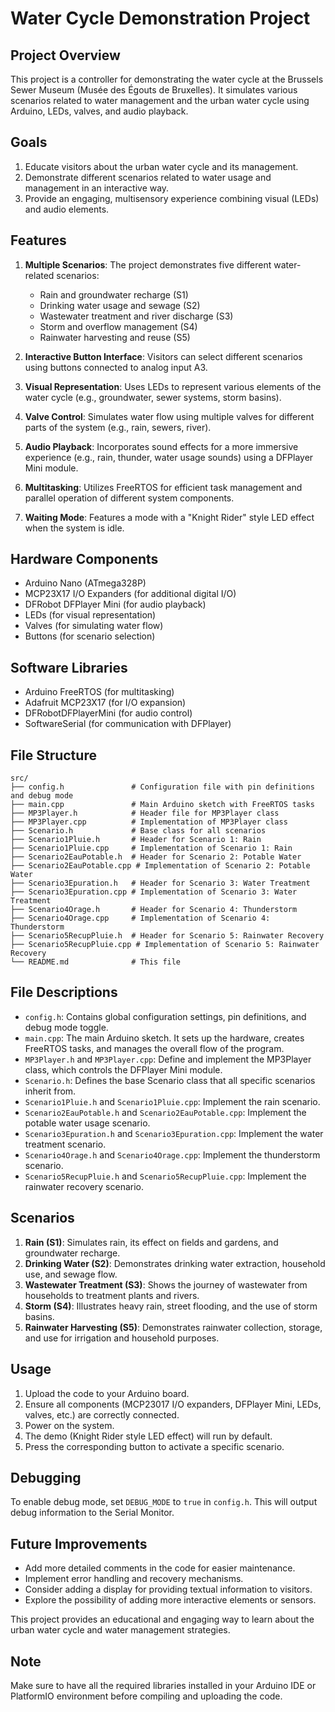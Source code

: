 # Water Cycle Demonstration Project

## Project Overview

This project is a controller for demonstrating the water cycle at the Brussels Sewer Museum (Musée des Égouts de Bruxelles). It simulates various scenarios related to water management and the urban water cycle using Arduino, LEDs, valves, and audio playback.

## Goals

1. Educate visitors about the urban water cycle and its management.
2. Demonstrate different scenarios related to water usage and management in an interactive way.
3. Provide an engaging, multisensory experience combining visual (LEDs) and audio elements.

## Features

1. **Multiple Scenarios**: The project demonstrates five different water-related scenarios:
   - Rain and groundwater recharge (S1)
   - Drinking water usage and sewage (S2)
   - Wastewater treatment and river discharge (S3)
   - Storm and overflow management (S4)
   - Rainwater harvesting and reuse (S5)

2. **Interactive Button Interface**: Visitors can select different scenarios using buttons connected to analog input A3.

3. **Visual Representation**: Uses LEDs to represent various elements of the water cycle (e.g., groundwater, sewer systems, storm basins).

4. **Valve Control**: Simulates water flow using multiple valves for different parts of the system (e.g., rain, sewers, river).

5. **Audio Playback**: Incorporates sound effects for a more immersive experience (e.g., rain, thunder, water usage sounds) using a DFPlayer Mini module.

6. **Multitasking**: Utilizes FreeRTOS for efficient task management and parallel operation of different system components.

7. **Waiting Mode**: Features a mode with a "Knight Rider" style LED effect when the system is idle.

## Hardware Components

- Arduino Nano (ATmega328P)
- MCP23X17 I/O Expanders (for additional digital I/O)
- DFRobot DFPlayer Mini (for audio playback)
- LEDs (for visual representation)
- Valves (for simulating water flow)
- Buttons (for scenario selection)

## Software Libraries

- Arduino FreeRTOS (for multitasking)
- Adafruit MCP23X17 (for I/O expansion)
- DFRobotDFPlayerMini (for audio control)
- SoftwareSerial (for communication with DFPlayer)

## File Structure

```
src/
├── config.h               # Configuration file with pin definitions and debug mode
├── main.cpp               # Main Arduino sketch with FreeRTOS tasks
├── MP3Player.h            # Header file for MP3Player class
├── MP3Player.cpp          # Implementation of MP3Player class
├── Scenario.h             # Base class for all scenarios
├── Scenario1Pluie.h       # Header for Scenario 1: Rain
├── Scenario1Pluie.cpp     # Implementation of Scenario 1: Rain
├── Scenario2EauPotable.h  # Header for Scenario 2: Potable Water
├── Scenario2EauPotable.cpp # Implementation of Scenario 2: Potable Water
├── Scenario3Epuration.h   # Header for Scenario 3: Water Treatment
├── Scenario3Epuration.cpp # Implementation of Scenario 3: Water Treatment
├── Scenario4Orage.h       # Header for Scenario 4: Thunderstorm
├── Scenario4Orage.cpp     # Implementation of Scenario 4: Thunderstorm
├── Scenario5RecupPluie.h  # Header for Scenario 5: Rainwater Recovery
├── Scenario5RecupPluie.cpp # Implementation of Scenario 5: Rainwater Recovery
└── README.md              # This file
```

## File Descriptions

- `config.h`: Contains global configuration settings, pin definitions, and debug mode toggle.
- `main.cpp`: The main Arduino sketch. It sets up the hardware, creates FreeRTOS tasks, and manages the overall flow of the program.
- `MP3Player.h` and `MP3Player.cpp`: Define and implement the MP3Player class, which controls the DFPlayer Mini module.
- `Scenario.h`: Defines the base Scenario class that all specific scenarios inherit from.
- `Scenario1Pluie.h` and `Scenario1Pluie.cpp`: Implement the rain scenario.
- `Scenario2EauPotable.h` and `Scenario2EauPotable.cpp`: Implement the potable water usage scenario.
- `Scenario3Epuration.h` and `Scenario3Epuration.cpp`: Implement the water treatment scenario.
- `Scenario4Orage.h` and `Scenario4Orage.cpp`: Implement the thunderstorm scenario.
- `Scenario5RecupPluie.h` and `Scenario5RecupPluie.cpp`: Implement the rainwater recovery scenario.

## Scenarios

1. **Rain (S1)**: Simulates rain, its effect on fields and gardens, and groundwater recharge.
2. **Drinking Water (S2)**: Demonstrates drinking water extraction, household use, and sewage flow.
3. **Wastewater Treatment (S3)**: Shows the journey of wastewater from households to treatment plants and rivers.
4. **Storm (S4)**: Illustrates heavy rain, street flooding, and the use of storm basins.
5. **Rainwater Harvesting (S5)**: Demonstrates rainwater collection, storage, and use for irrigation and household purposes.

## Usage

1. Upload the code to your Arduino board.
2. Ensure all components (MCP23017 I/O expanders, DFPlayer Mini, LEDs, valves, etc.) are correctly connected.
3. Power on the system.
4. The demo (Knight Rider style LED effect) will run by default.
5. Press the corresponding button to activate a specific scenario.

## Debugging

To enable debug mode, set `DEBUG_MODE` to `true` in `config.h`. This will output debug information to the Serial Monitor.

## Future Improvements

- Add more detailed comments in the code for easier maintenance.
- Implement error handling and recovery mechanisms.
- Consider adding a display for providing textual information to visitors.
- Explore the possibility of adding more interactive elements or sensors.

This project provides an educational and engaging way to learn about the urban water cycle and water management strategies.

## Note

Make sure to have all the required libraries installed in your Arduino IDE or PlatformIO environment before compiling and uploading the code.